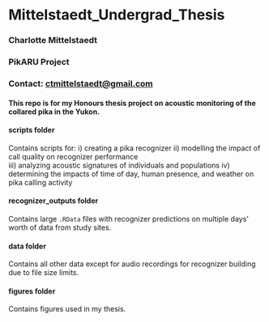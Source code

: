 # **Mittelstaedt_Undergrad_Thesis**

### Charlotte Mittelstaedt  
### PikARU Project  
### Contact: ctmittelstaedt@gmail.com  

#### This repo is for my Honours thesis project on acoustic monitoring of the collared pika in the Yukon.

#### **scripts folder**  
Contains scripts for:
i) creating a pika recognizer
ii) modelling the impact of call quality on recognizer performance  
iii) analyzing acoustic signatures of individuals and populations 
iv) determining the impacts of time of day, human presence, and weather on pika calling activity

#### **recognizer_outputs folder**  
Contains large `.RData` files with recognizer predictions on multiple days' worth of data from study sites.

#### **data folder**  
Contains all other data except for audio recordings for recognizer building due to file size limits.

#### **figures folder**  
Contains figures used in my thesis.
